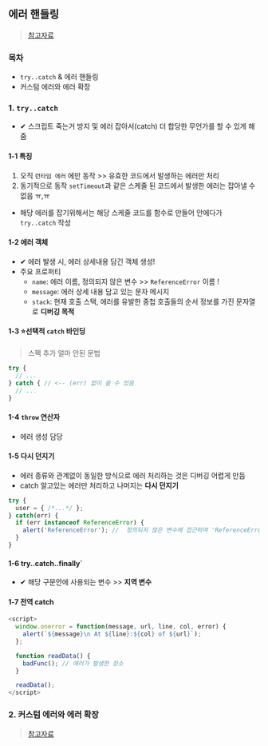 ## 에러 핸들링
> [참고자료](https://ko.javascript.info/error-handling)
### 목차
- `try..catch` & 에러 핸들링
- 커스텀 에러와 에러 확장

### 1. `try..catch`
- ✔ 스크립트 죽는거 방지 및 에러 잡아서(catch) 더 합당한 무언가를 할 수 있게 해줌
#### 1-1 특징
1. 오직 `런타임 에러` 에만 동작 >> 유효한 코드에서 발생하는 에러만 처리
2. 동기적으로 동작 `setTimeout`과 같은 스케줄 된 코드에서 발생한 에러는 잡아낼 수 없음 ㅠ,ㅠ
  - 해당 에러를 잡기위해서는 해당 스케줄 코드를 함수로 만들어 안에다가 `try..catch` 작성

#### 1-2 에러 객체
- ✔ 에러 발생 시, 에러 상세내용 담긴 객체 생성!
- 주요 프로퍼티
  - `name`: 에러 이름, 정의되지 않은 변수 >> `ReferenceError` 이름 ! 
  - `message`: 에러 상세 내용 담고 있는 문자 메시지
  - `stack`: 현재 호출 스택, 에러를 유발한 중첩 호출들의 순서 정보를 가진 문자열로 __디버깅 목적__
#### 1-3 ⭐선택적 `catch` 바인딩
> 스펙 추가 얼마 안된 문법


```javascript
try {
  // ...
} catch { // <-- (err) 없이 쓸 수 있음
  // ...
}
```


#### 1-4 `throw` 연산자
- 에러 생성 담당

#### 1-5 다시 던지기
- 에러 종류와 관계없이 동일한 방식으로 에러 처리하는 것은 디버깅 어렵게 만듬
- catch 알고있는 에러만 처리하고 나머지는 **다시 던지기**


```javascript
try {
  user = { /*...*/ };
} catch(err) {
  if (err instanceof ReferenceError) {
    alert('ReferenceError'); //  정의되지 않은 변수에 접근하여 'ReferenceError' 발생
  }
}
```

#### 1-6 try..catch..finally`
- ✔ 해당 구문안에 사용되는 변수 >> **지역 변수**

#### 1-7 전역 catch
```javascript
<script>
  window.onerror = function(message, url, line, col, error) {
    alert(`${message}\n At ${line}:${col} of ${url}`);
  };

  function readData() {
    badFunc(); // 에러가 발생한 장소
  }

  readData();
</script>
```

### 2. 커스텀 에러와 에러 확장
> [참고자료](https://ko.javascript.info/custom-errors)

